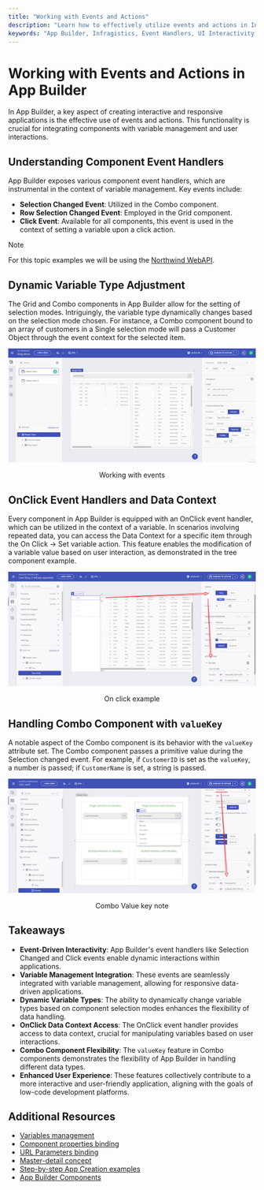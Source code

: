 ```yaml
---
title: "Working with Events and Actions"
description: "Learn how to effectively utilize events and actions in Infragistics' App Builder for creating dynamic, interactive user interfaces. This guide covers the integration of event handlers with variable management for enhanced application responsiveness."
keywords: "App Builder, Infragistics, Event Handlers, UI Interactivity, Variable Management, User Interface Design, Low-Code Development, Click Events, Data Context, Selection Events"
---
```



# Working with Events and Actions in App Builder

In App Builder, a key aspect of creating interactive and responsive applications is the effective use of events and actions. This functionality is crucial for integrating components with variable management and user interactions.

## Understanding Component Event Handlers

App Builder exposes various component event handlers, which are instrumental in the context of variable management. Key events include:

- **Selection Changed Event**: Utilized in the Combo component.
- **Row Selection Changed Event**: Employed in the Grid component.
- **Click Event**: Available for all components, this event is used in the context of setting a variable upon a click action.

> [!NOTE]
> For this topic examples we will be using the [Northwind WebAPI](https://data-northwind.indigo.design/swagger/index.html).

## Dynamic Variable Type Adjustment

The Grid and Combo components in App Builder allow for the setting of selection modes. Intriguingly, the variable type dynamically changes based on the selection mode chosen. For instance, a Combo component bound to an array of customers in a Single selection mode will pass a Customer Object through the event context for the selected item.

<img src="../images/state-and-context/15-selection-mode-examples.gif" srcset="../images/state-and-context/15-selection-mode-examples.gif 2x" />
<p style="text-align:center;">Working with events</p>

## OnClick Event Handlers and Data Context

Every component in App Builder is equipped with an OnClick event handler, which can be utilized in the context of a variable. In scenarios involving repeated data, you can access the Data Context for a specific item through the On Click -> Set variable action. This feature enables the modification of a variable value based on user interaction, as demonstrated in the tree component example.

<img src="../images/state-and-context/16-onClick-example.png" srcset="../images/state-and-context/16-onClick-example.png 2x" />
<p style="text-align:center;">On click example</p>

## Handling Combo Component with `valueKey`

A notable aspect of the Combo component is its behavior with the `valueKey` attribute set. The Combo component passes a primitive value during the Selection changed event. For example, if `CustomerID` is set as the `valueKey`, a number is passed; if `CustomerName` is set, a string is passed.

<img src="../images/state-and-context/17-valueKey-example.png" srcset="../images/state-and-context/17-valueKey-example.png 2x" />
<p style="text-align:center;">Combo Value key note</p>

## Takeaways

- **Event-Driven Interactivity**: App Builder's event handlers like Selection Changed and Click events enable dynamic interactions within applications.
- **Variable Management Integration**: These events are seamlessly integrated with variable management, allowing for responsive data-driven applications.
- **Dynamic Variable Types**: The ability to dynamically change variable types based on component selection modes enhances the flexibility of data handling.
- **OnClick Data Context Access**: The OnClick event handler provides access to data context, crucial for manipulating variables based on user interactions.
- **Combo Component Flexibility**: The `valueKey` feature in Combo components demonstrates the flexibility of App Builder in handling different data types.
- **Enhanced User Experience**: These features collectively contribute to a more interactive and user-friendly application, aligning with the goals of low-code development platforms.

## Additional Resources

<div class="divider--half"></div>

* [Variables management](variables-management.md)
* [Component properties binding](component-properties-binding.md)
* [URL Parameters binding](url-parameters-binding.md)
* [Master-detail concept](../master-detail/master-detail.md)
* [Step-by-step App Creation examples](../master-detail/step-by-step-examples.md)
* [App Builder Components](../indigo-design-app-builder-components.md)